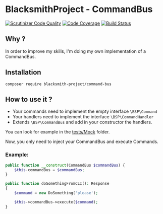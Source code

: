 # BlacksmithProject - CommandBus

[![Scrutinizer Code Quality](https://scrutinizer-ci.com/g/BlacksmithProject/CommandBus/badges/quality-score.png?b=master)](https://scrutinizer-ci.com/g/BlacksmithProject/CommandBus/?branch=master)
[![Code Coverage](https://scrutinizer-ci.com/g/BlacksmithProject/CommandBus/badges/coverage.png?b=master)](https://scrutinizer-ci.com/g/BlacksmithProject/CommandBus/?branch=master)
[![Build Status](https://scrutinizer-ci.com/g/BlacksmithProject/CommandBus/badges/build.png?b=master)](https://scrutinizer-ci.com/g/BlacksmithProject/CommandBus/build-status/master)

## Why ?

In order to improve my skills, I'm doing my own implementation of a
CommandBus.

## Installation

`composer require blacksmith-project/command-bus`

## How to use it ?

- Your commands need to implement the empty interface `\BSP\Command`
- Your handlers need to implement the interface `\BSP\CommandHandler`
- Extends `\BSP\CommandBus` and add in your constructor the handlers.

You can look for example in the
[tests/Mock](https://github.com/BlacksmithProject/CommandBus/tree/master/tests/Mock)
folder.

Now, you only need to inject your CommandBus and execute Commands.

### Example:
```php
public function __construct(CommandBus $commandBus) {
    $this-commandBus = $commandBus;
}

public function doSomethingFromCLI(): Response
{
    $command = new DoSomething('please');

    $this->commandBus->execute($command);
}
```